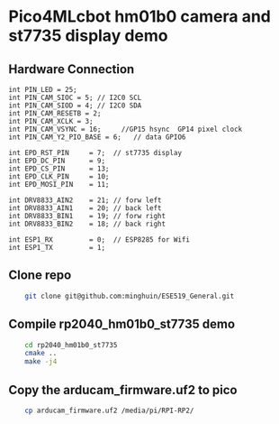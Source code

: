 # Pico4MLcbot hm01b0 camera and st7735 display demo 


## Hardware Connection
```
int PIN_LED = 25;
int PIN_CAM_SIOC = 5; // I2C0 SCL
int PIN_CAM_SIOD = 4; // I2C0 SDA
int PIN_CAM_RESETB = 2;
int PIN_CAM_XCLK = 3;
int PIN_CAM_VSYNC = 16;     //GP15 hsync  GP14 pixel clock     
int PIN_CAM_Y2_PIO_BASE = 6;   // data GPIO6

int EPD_RST_PIN     = 7;  // st7735 display
int EPD_DC_PIN      = 9;
int EPD_CS_PIN      = 13;
int EPD_CLK_PIN     = 10;
int EPD_MOSI_PIN    = 11;

int DRV8833_AIN2    = 21; // forw left
int DRV8833_AIN1    = 20; // back left
int DRV8833_BIN1    = 19; // forw right
int DRV8833_BIN2    = 18; // back right

int ESP1_RX         = 0;  // ESP8285 for Wifi
int ESP1_TX         = 1;
```

## Clone repo 
```bash
    git clone git@github.com:minghuin/ESE519_General.git
```
## Compile rp2040_hm01b0_st7735 demo
```bash
    cd rp2040_hm01b0_st7735
    cmake ..
    make -j4
```
## Copy the arducam_firmware.uf2 to pico
```bash
    cp arducam_firmware.uf2 /media/pi/RPI-RP2/
```

